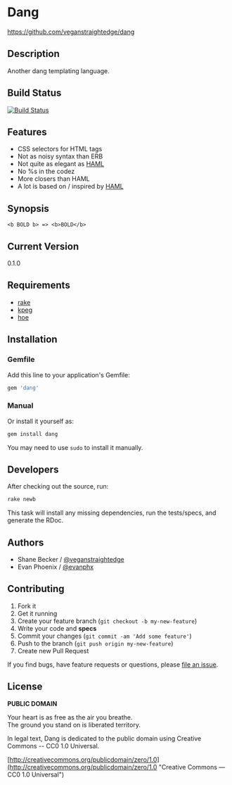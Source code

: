 # Dang

https://github.com/veganstraightedge/dang

## Description

Another dang templating language.

## Build Status

[![Build Status](https://travis-ci.org/veganstraightedge/dang.png?branch=master)](https://travis-ci.org/veganstraightedge/dang)

## Features

* CSS selectors for HTML tags
* Not as noisy syntax than ERB
* Not quite as elegant as [HAML](http://haml-lang.com)
* No %s in the codez
* More closers than HAML
* A lot is based on / inspired by [HAML](http://haml.info)

## Synopsis

    <b BOLD b> => <b>BOLD</b>

## Current Version

0.1.0

## Requirements

* [rake](https://github.com/jimweirich/rake)
* [kpeg](https://github.com/evanphx/kpeg)
* [hoe](https://github.com/seattlerb/hoe/)

## Installation

### Gemfile

Add this line to your application's Gemfile:

```ruby
gem 'dang'
```

### Manual

Or install it yourself as:

```bash
gem install dang
```

You may need to use `sudo` to install it manually.

## Developers

After checking out the source, run:

```bash
rake newb
```

This task will install any missing dependencies, run the tests/specs, and generate the RDoc.

## Authors

  * Shane Becker / [@veganstraightedge](https://github.com/veganstraightedge)
  * Evan Phoenix / [@evanphx](https://github.com/evanphx)

## Contributing

1. Fork it
2. Get it running
3. Create your feature branch (`git checkout -b my-new-feature`)
4. Write your code and **specs**
5. Commit your changes (`git commit -am 'Add some feature'`)
6. Push to the branch (`git push origin my-new-feature`)
7. Create new Pull Request

If you find bugs, have feature requests or questions, please
[file an issue](https://github.com/veganstraightedge/dang).

## License

**PUBLIC DOMAIN**

Your heart is as free as the air you breathe. <br>
The ground you stand on is liberated territory.

In legal text, Dang is dedicated to the public domain
using Creative Commons -- CC0 1.0 Universal.

[http://creativecommons.org/publicdomain/zero/1.0](http://creativecommons.org/publicdomain/zero/1.0 "Creative Commons &mdash; CC0 1.0 Universal")
